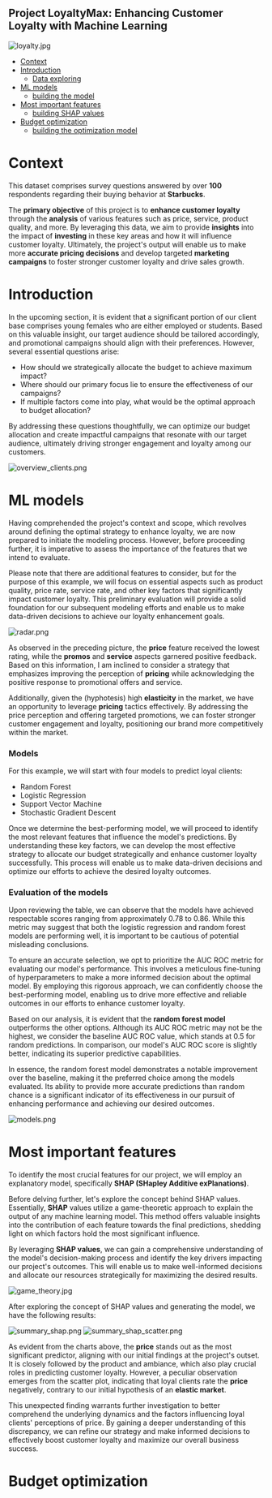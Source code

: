 ## Project LoyaltyMax: Enhancing Customer Loyalty with Machine Learning


![loyalty.jpg](loyalty.jpg)


- [Context](#context)
- [Introduction](#introduction)
   + [Data exploring](data_explorer.ipynb)
- [ML models](#ml-models)
   + [building the model](loyalty_drivers.ipynb)
- [Most important features](#most-important-features)
   + [building SHAP values](loyalty_drivers.ipynb)
- [Budget optimization](#Budget_optimization)
   + [building the optimization model](optimizing_loyalty.ipynb)


# Context


This dataset comprises survey questions answered by over **100** respondents regarding their buying behavior at **Starbucks**.

The **primary objective** of this project is to **enhance customer loyalty** through the **analysis** of various features such as price, service, product quality, and more. 
By leveraging this data, we aim to provide **insights** into the impact of **investing** in these key areas and how it will influence customer loyalty. Ultimately, the project's output will enable us to make more **accurate pricing decisions** and develop targeted **marketing campaigns** to foster stronger customer loyalty and drive sales growth.


# Introduction


In the upcoming section, it is evident that a significant portion of our client base comprises young females who are either employed or students. Based on this valuable insight, our target audience should be tailored accordingly, and promotional campaigns should align with their preferences. However, several essential questions arise:

  - How should we strategically allocate the budget to achieve maximum impact?
  - Where should our primary focus lie to ensure the effectiveness of our campaigns?
  - If multiple factors come into play, what would be the optimal approach to budget allocation?

By addressing these questions thoughtfully, we can optimize our budget allocation and create impactful campaigns that resonate with our target audience, ultimately driving stronger engagement and loyalty among our customers.


![overview_clients.png](overview_clients.png)


# ML models


Having comprehended the project's context and scope, which revolves around defining the optimal strategy to enhance loyalty, we are now prepared to initiate the modeling process. However, before proceeding further, it is imperative to assess the importance of the features that we intend to evaluate.

Please note that there are additional features to consider, but for the purpose of this example, we will focus on essential aspects such as product quality, price rate, service rate, and other key factors that significantly impact customer loyalty. This preliminary evaluation will provide a solid foundation for our subsequent modeling efforts and enable us to make data-driven decisions to achieve our loyalty enhancement goals.


![radar.png](radar.png)


As observed in the preceding picture, the **price** feature received the lowest rating, while the **promos** and **service** aspects garnered positive feedback. Based on this information, I am inclined to consider a strategy that emphasizes improving the perception of **pricing** while acknowledging the positive response to promotional offers and service.

Additionally, given the (hyphotesis) high **elasticity** in the market, we have an opportunity to leverage **pricing** tactics effectively. By addressing the price perception and offering targeted promotions, we can foster stronger customer engagement and loyalty, positioning our brand more competitively within the market.


### Models


For this example, we will start with four models to predict loyal clients:

- Random Forest
- Logistic Regression
- Support Vector Machine
- Stochastic Gradient Descent

Once we determine the best-performing model, we will proceed to identify the most relevant features that influence the model's predictions. By understanding these key factors, we can develop the most effective strategy to allocate our budget strategically and enhance customer loyalty successfully. This process will enable us to make data-driven decisions and optimize our efforts to achieve the desired loyalty outcomes.


### Evaluation of the models


Upon reviewing the table, we can observe that the models have achieved respectable scores ranging from approximately 0.78 to 0.86. While this metric may suggest that both the logistic regression and random forest models are performing well, it is important to be cautious of potential misleading conclusions.

To ensure an accurate selection, we opt to prioritize the AUC ROC metric for evaluating our model's performance. This involves a meticulous fine-tuning of hyperparameters to make a more informed decision about the optimal model. By employing this rigorous approach, we can confidently choose the best-performing model, enabling us to drive more effective and reliable outcomes in our efforts to enhance customer loyalty.

Based on our analysis, it is evident that the **random forest model** outperforms the other options. Although its AUC ROC metric may not be the highest, we consider the baseline AUC ROC value, which stands at 0.5 for random predictions. In comparison, our model's AUC ROC score is slightly better, indicating its superior predictive capabilities.

In essence, the random forest model demonstrates a notable improvement over the baseline, making it the preferred choice among the models evaluated. Its ability to provide more accurate predictions than random chance is a significant indicator of its effectiveness in our pursuit of enhancing performance and achieving our desired outcomes.


![models.png](models.png)


# Most important features


To identify the most crucial features for our project, we will employ an explanatory model, specifically **SHAP (SHapley Additive exPlanations)**.

Before delving further, let's explore the concept behind SHAP values. Essentially, **SHAP** values utilize a game-theoretic approach to explain the output of any machine learning model. This method offers valuable insights into the contribution of each feature towards the final predictions, shedding light on which factors hold the most significant influence.

By leveraging **SHAP values**, we can gain a comprehensive understanding of the model's decision-making process and identify the key drivers impacting our project's outcomes. This will enable us to make well-informed decisions and allocate our resources strategically for maximizing the desired results.


![game_theory.jpg](game_theory.jpg)


After exploring the concept of SHAP values and generating the model, we have the following results:


![summary_shap.png](summary_shap.png) 
![summary_shap_scatter.png](summary_shap_scatter.png) 


As evident from the charts above, the **price** stands out as the most significant predictor, aligning with our initial findings at the project's outset. It is closely followed by the product and ambiance, which also play crucial roles in predicting customer loyalty. However, a peculiar observation emerges from the scatter plot, indicating that loyal clients rate the **price** negatively, contrary to our initial hypothesis of an **elastic market**.

This unexpected finding warrants further investigation to better comprehend the underlying dynamics and the factors influencing loyal clients' perceptions of price. By gaining a deeper understanding of this discrepancy, we can refine our strategy and make informed decisions to effectively boost customer loyalty and maximize our overall business success.


# Budget optimization

```python

```

